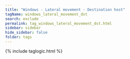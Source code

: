 ```yaml
---
title: "Windows - Lateral movement - Destination host"
tagName: windows_lateral_movement_dst
search: exclude
permalink: tag_windows_lateral_movement_dst.html
sidebar: sidebar
hide_sidebar: false
folder: tags
---
```


{% include taglogic.html %}
